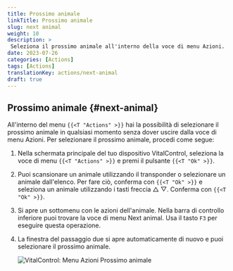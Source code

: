```yaml
---
title: Prossimo animale
linkTitle: Prossimo animale
slug: next animal
weight: 10
description: >
 Seleziona il prossimo animale all'interno della voce di menu Azioni.
date: 2023-07-26
categories: [Actions]
tags: [Actions]
translationKey: actions/next-animal
draft: true
---
```

## Prossimo animale {#next-animal}

All'interno del menu `{{<T "Actions" >}}` hai la possibilità di selezionare il prossimo animale in qualsiasi momento senza dover uscire dalla voce di menu Azioni. Per selezionare il prossimo animale, procedi come segue:

1. Nella schermata principale del tuo dispositivo VitalControl, seleziona la voce di menu `{{<T "Actions" >}}` e premi il pulsante `{{<T "Ok" >}}`.

2. Puoi scansionare un animale utilizzando il transponder o selezionare un animale dall'elenco. Per fare ciò, conferma con `{{<T "Ok" >}}` e seleziona un animale utilizzando i tasti freccia △ ▽. Conferma con `{{<T "Ok" >}}`.

3. Si apre un sottomenu con le azioni dell'animale. Nella barra di controllo inferiore puoi trovare la voce di menu Next animal. Usa il tasto `F3` per eseguire questa operazione.

4. La finestra del passaggio due si apre automaticamente di nuovo e puoi selezionare il prossimo animale.

    ![VitalControl: Menu Azioni Prossimo animale](../images/nextanimal.png "Scegli il prossimo animale")
    
